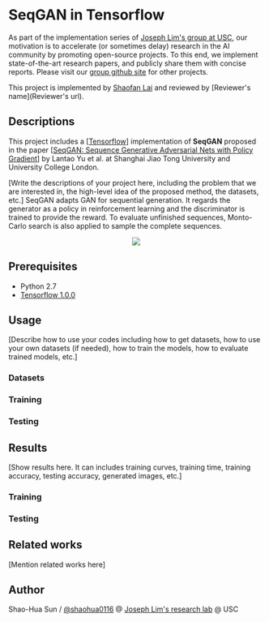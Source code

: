 # SeqGAN in Tensorflow

As part of the implementation series of [Joseph Lim's group at USC](http://csail.mit.edu/~lim), our motivation is to accelerate (or sometimes delay) research in the AI community by promoting open-source projects. To this end, we implement state-of-the-art research papers, and publicly share them with concise reports. Please visit our [group github site](https://github.com/gitlimlab) for other projects.

This project is implemented by [Shaofan Lai](https://github.com/shaofanl) and reviewed by [Reviewer's name](Reviewer's url).

## Descriptions
This project includes a [[Tensorflow](https://github.com/tensorflow/tensorflow)] implementation of **SeqGAN** proposed in the paper [[SeqGAN: Sequence Generative Adversarial Nets with Policy Gradient](https://arxiv.org/abs/1609.05473)] by Lantao Yu et al. at Shanghai Jiao Tong University and University College London.

[Write the descriptions of your project here, including the problem that we are interested in, the high-level idea of the proposed method, the datasets, etc.]
SeqGAN adapts GAN for sequential generation. It regards the generator as a policy in reinforcement learning and the discriminator is trained to provide the reward. To evaluate unfinished sequences, Monto-Carlo search is also applied to sample the complete sequences.

<p align="center">
    <img src="https://github.com/LantaoYu/SeqGAN/raw/master/figures/seqgan.png">
</p>

## Prerequisites

- Python 2.7
- [Tensorflow 1.0.0](https://github.com/tensorflow/tensorflow/tree/r1.0)

## Usage

[Describe how to use your codes including how to get datasets, how to use your own datasets (if needed), how to train the models, how to evaluate trained models, etc.]

### Datasets

### Training

### Testing

## Results

[Show results here. It can includes training curves, training time, training accuracy, testing accuracy, generated images, etc.]

### Training

### Testing

## Related works

[Mention related works here]

## Author

Shao-Hua Sun / [@shaohua0116](https://github.com/shaohua0116/) @ [Joseph Lim's research lab](https://github.com/gitlimlab) @ USC
